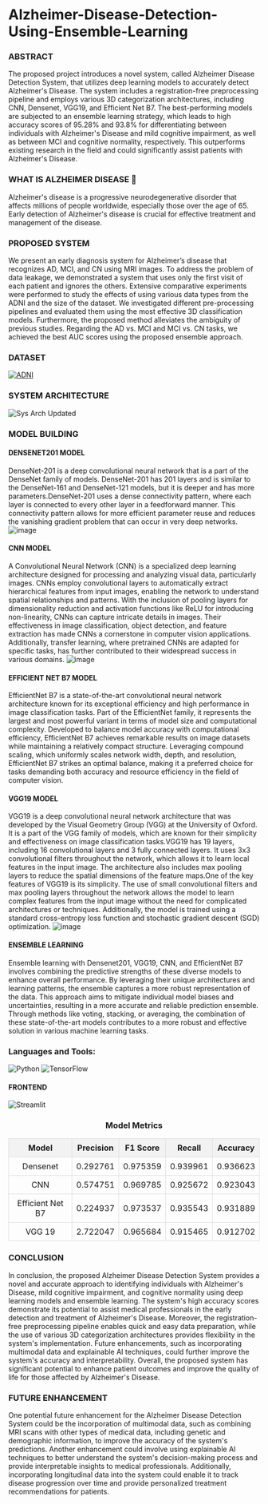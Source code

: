 # Alzheimer-Disease-Detection-Using-Ensemble-Learning

### ABSTRACT
The proposed project introduces a novel system, called Alzheimer Disease Detection System, that utilizes deep learning models to accurately detect Alzheimer's Disease. The system includes a registration-free preprocessing pipeline and employs various 3D categorization architectures, including CNN, Densenet, VGG19, and Efficient Net B7. The best-performing models are subjected to an ensemble learning strategy, which leads to high accuracy scores of 95.28% and 93.8% for differentiating between individuals with Alzheimer's Disease and mild cognitive impairment, as well as between MCI and cognitive normality, respectively. This outperforms existing research in the field and could significantly assist patients with Alzheimer's Disease.

### WHAT IS ALZHEIMER DISEASE 🤔 
Alzheimer's disease is a progressive neurodegenerative disorder that affects millions of people worldwide, especially those over the age of 65. Early detection of Alzheimer's disease is crucial for effective treatment and management of the disease.

### PROPOSED SYSTEM
We present an early diagnosis system for Alzheimer’s disease that recognizes AD, MCI, and CN using MRI images. To address the problem 
of data leakage, we demonstrated a system that uses only the first visit of each patient and ignores the others. Extensive comparative experiments were performed to study the effects of using various data types from the ADNI and the size of the dataset. We investigated different pre-processing pipelines and evaluated them using the most effective 3D classification models. Furthermore, the proposed method alleviates the ambiguity of previous studies. Regarding the AD vs. MCI and MCI vs. CN tasks, we achieved the best AUC scores using the proposed ensemble approach.

### DATASET 
[![ADNI](https://img.shields.io/badge/ADNI-Official-brightgreen)](https://adni.loni.usc.edu/data-samples/access-data/)

### SYSTEM ARCHITECTURE
![Sys Arch Updated](https://github.com/Kaushal03/Alzheimer-Disease-Detection-Using-Ensemble-Learning/assets/67416597/8b3e514e-37ae-4030-8b75-5b9c1a4e284a)

### MODEL BUILDING
####  DENSENET201 MODEL
DenseNet-201 is a deep convolutional neural network that is a part of the DenseNet family of models. DenseNet-201 has 201 layers and is similar to the DenseNet-161 and DenseNet-121 models, but it is deeper and has more parameters.DenseNet-201 uses a dense connectivity pattern, where each layer is connected to every other layer in a feedforward manner. This connectivity pattern allows 
for more efficient parameter reuse and reduces the vanishing gradient problem that can occur in very deep networks.
![image](https://github.com/Kaushal03/Alzheimer-Disease-Detection-Using-Ensemble-Learning/assets/67416597/2f53eebf-e927-49bb-be83-425270afc24e)

####  CNN MODEL
A Convolutional Neural Network (CNN) is a specialized deep learning architecture designed for processing and analyzing visual data, particularly images. CNNs employ convolutional layers to automatically extract hierarchical features from input images, enabling the network to understand spatial relationships and patterns. With the inclusion of pooling layers for dimensionality reduction and activation functions like ReLU for introducing non-linearity, CNNs can capture intricate details in images. Their effectiveness in image classification, object detection, and feature extraction has made CNNs a cornerstone in computer vision applications. Additionally, transfer learning, where pretrained CNNs are adapted for specific tasks, has further contributed to their widespread success in various domains.
![image](https://github.com/Kaushal03/Alzheimer-Disease-Detection-Using-Ensemble-Learning/assets/67416597/7d5c2b64-5622-4532-afdc-7242bb1f9411)

####  EFFICIENT NET B7 MODEL
EfficientNet B7 is a state-of-the-art convolutional neural network architecture known for its exceptional efficiency and high performance in image classification tasks. Part of the EfficientNet family, it represents the largest and most powerful variant in terms of model size and computational complexity. Developed to balance model accuracy with computational efficiency, EfficientNet B7 achieves remarkable results on image datasets while maintaining a relatively compact structure. Leveraging compound scaling, which uniformly scales network width, depth, and resolution, EfficientNet B7 strikes an optimal balance, making it a preferred choice for tasks demanding both accuracy and resource efficiency in the field of computer vision.

####  VGG19 MODEL
VGG19 is a deep convolutional neural network architecture that was developed by the Visual Geometry Group (VGG) at the University of Oxford. It is a part of the VGG family of models, which are known for their simplicity and effectiveness on image classification tasks.VGG19 has 19 layers, including 16 convolutional layers and 3 fully connected layers. It uses 3x3 convolutional filters throughout the network, which allows it to learn local features in the input image. The architecture also includes max pooling layers to reduce the spatial dimensions of the feature maps.One of the key features of VGG19 is its simplicity. The use of small convolutional filters and max pooling layers throughout the network allows the model to learn complex features from the input image without the need for complicated architectures or techniques. Additionally, the model is trained using a standard cross-entropy loss function and stochastic gradient descent (SGD) optimization.
![image](https://github.com/Kaushal03/Alzheimer-Disease-Detection-Using-Ensemble-Learning/assets/67416597/26c3685b-9a46-4032-8f02-b2d3bd7e53c2)

#### ENSEMBLE LEARNING
Ensemble learning with Densenet201, VGG19, CNN, and EfficientNet B7 involves combining the predictive strengths of these diverse models to enhance overall performance. By leveraging their unique architectures and learning patterns, the ensemble captures a more robust representation of the data. This approach aims to mitigate individual model biases and uncertainties, resulting in a more accurate and reliable prediction ensemble. Through methods like voting, stacking, or averaging, the combination of these state-of-the-art models contributes to a more robust and effective solution in various machine learning tasks.


### Languages and Tools:
![Python](https://img.shields.io/badge/-Python-3776AB?logo=python&logoColor=white)
![TensorFlow](https://img.shields.io/badge/-TensorFlow-FF6F00?logo=tensorflow&logoColor=white)

#### FRONTEND 
![Streamlit](https://img.shields.io/badge/-Streamlit-FF4B4B?logo=streamlit&logoColor=white)


<h3 style="text-align: center;">Model Metrics</h3>

  <table style="border-collapse: collapse; width: 100%; text-align: center;">
    <tr style="background-color: #f2f2f2;">
      <th style="border: 1px solid #dddddd; padding: 8px;">Model</th>
      <th style="border: 1px solid #dddddd; padding: 8px;">Precision</th>
      <th style="border: 1px solid #dddddd; padding: 8px;">F1 Score</th>
      <th style="border: 1px solid #dddddd; padding: 8px;">Recall</th>
      <th style="border: 1px solid #dddddd; padding: 8px;">Accuracy</th>
    </tr>
    <tr>
      <td style="border: 1px solid #dddddd; padding: 8px;">Densenet</td>
      <td style="border: 1px solid #dddddd; padding: 8px;">0.292761</td>
      <td style="border: 1px solid #dddddd; padding: 8px;">0.975359</td>
      <td style="border: 1px solid #dddddd; padding: 8px;">0.939961</td>
      <td style="border: 1px solid #dddddd; padding: 8px;">0.936623</td>
    </tr>
    <tr>
      <td style="border: 1px solid #dddddd; padding: 8px;">CNN</td>
      <td style="border: 1px solid #dddddd; padding: 8px;">0.574751</td>
      <td style="border: 1px solid #dddddd; padding: 8px;">0.969785</td>
      <td style="border: 1px solid #dddddd; padding: 8px;">0.925672</td>
      <td style="border: 1px solid #dddddd; padding: 8px;">0.923043</td>
    </tr>
    <tr>
      <td style="border: 1px solid #dddddd; padding: 8px;">Efficient Net B7</td>
      <td style="border: 1px solid #dddddd; padding: 8px;">0.224937</td>
      <td style="border: 1px solid #dddddd; padding: 8px;">0.973537</td>
      <td style="border: 1px solid #dddddd; padding: 8px;">0.935543</td>
      <td style="border: 1px solid #dddddd; padding: 8px;">0.931889</td>
    </tr>
    <tr>
      <td style="border: 1px solid #dddddd; padding: 8px;">VGG 19</td>
      <td style="border: 1px solid #dddddd; padding: 8px;">2.722047</td>
      <td style="border: 1px solid #dddddd; padding: 8px;">0.965684</td>
      <td style="border: 1px solid #dddddd; padding: 8px;">0.915465</td>
      <td style="border: 1px solid #dddddd; padding: 8px;">0.912702</td>
    </tr>
  </table>

### CONCLUSION
In conclusion, the proposed Alzheimer Disease Detection System provides a novel and accurate approach to identifying individuals with Alzheimer's Disease, mild cognitive impairment, and cognitive normality using deep learning models and ensemble learning. The system's high accuracy scores demonstrate its potential to assist medical professionals in the early detection and treatment of Alzheimer's Disease. Moreover, the registration-free preprocessing pipeline enables quick and easy data preparation, while the use of various 3D categorization architectures provides flexibility in the system's implementation. Future enhancements, such as incorporating multimodal data and explainable AI techniques, could further improve the system's accuracy and interpretability. Overall, the proposed system has significant potential to enhance patient outcomes and improve the quality of life for those affected by Alzheimer's Disease.
  
### FUTURE ENHANCEMENT
One potential future enhancement for the Alzheimer Disease Detection System could be the incorporation of multimodal data, such as combining MRI scans with other types of medical data, including genetic and demographic information, to improve the accuracy of the system's predictions. Another enhancement could involve using explainable AI techniques to better understand the system's decision-making process and provide interpretable insights to medical professionals. Additionally, incorporating longitudinal data into the system could enable it to track disease progression over time and provide personalized treatment recommendations for patients.
